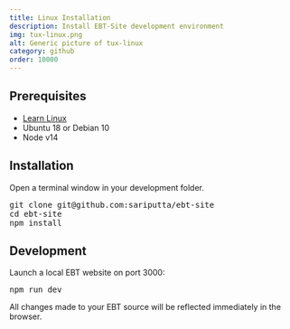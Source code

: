 ```yaml
---
title: Linux Installation
description: Install EBT-Site development environment
img: tux-linux.png
alt: Generic picture of tux-linux
category: github
order: 10000
---
```


## Prerequisites

* [Learn Linux](https://linuxjourney.com/)
* Ubuntu 18 or Debian 10 
* Node v14


## Installation
Open a terminal window in your development folder.
<pre>
git clone git@github.com:sariputta/ebt-site
cd ebt-site
npm install
</pre>

## Development
Launch a local EBT website on port 3000:
<pre>
npm run dev
</pre>

All changes made to your EBT source will
be reflected immediately in the browser.

